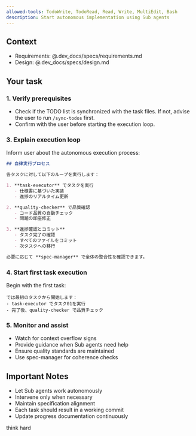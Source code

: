 ```yaml
---
allowed-tools: TodoWrite, TodoRead, Read, Write, MultiEdit, Bash
description: Start autonomous implementation using Sub agents
---
```


## Context
- Requirements: @.dev_docs/specs/requirements.md
- Design: @.dev_docs/specs/design.md

## Your task

### 1. Verify prerequisites
- Check if the TODO list is synchronized with the task files. If not, advise the user to run `/sync-todos` first.
- Confirm with the user before starting the execution loop.

### 3. Explain execution loop
Inform user about the autonomous execution process:

```markdown
## 自律実行プロセス

各タスクに対して以下のループを実行します：

1. **task-executor** でタスクを実行
   - 仕様書に基づいた実装
   - 進捗のリアルタイム更新

2. **quality-checker** で品質確認
   - コード品質の自動チェック
   - 問題の即座修正

3. **進捗確認とコミット**
   - タスク完了の確認
   - すべてのファイルをコミット
   - 次タスクへの移行

必要に応じて **spec-manager** で全体の整合性を確認できます。
```

### 4. Start first task execution
Begin with the first task:

```
では最初のタスクから開始します：
- task-executor でタスク01を実行
- 完了後、quality-checker で品質チェック
```

### 5. Monitor and assist
- Watch for context overflow signs
- Provide guidance when Sub agents need help
- Ensure quality standards are maintained
- Use spec-manager for coherence checks

## Important Notes
- Let Sub agents work autonomously
- Intervene only when necessary
- Maintain specification alignment
- Each task should result in a working commit
- Update progress documentation continuously

think hard